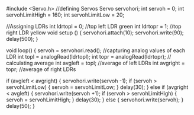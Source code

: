 #include <Servo.h>
//defining Servos
Servo servohori;
int servoh = 0;
int servohLimitHigh = 160;
int servohLimitLow = 20;

//Assigning LDRs
int ldrtopl = 0; //top left LDR green
int ldrtopr = 1; //top right LDR yellow
 void setup () 
 {
  servohori.attach(10);
  servohori.write(90);
  delay(500);
 }

void loop()
{
  servoh = servohori.read();
  //capturing analog values of each LDR
  int topl = analogRead(ldrtopl);
  int topr = analogRead(ldrtopr);
  // calculating average
  int avgleft = topl; //average of left LDRs
  int avgright = topr; //average of right LDRs

  if (avgleft < avgright)
  {
    servohori.write(servoh -1);
    if (servoh > servohLimitLow)
    {
    servoh = servohLimitLow;
    }
    delay(30);
  }
  else if (avgright < avgleft)
  {
    servohori.write(servoh +1);
    if (servoh > servohLimitHigh)
     {
     servoh = servohLimitHigh;
     }
    delay(30);
  }
  else 
  {
    servohori.write(servoh);
  }
  delay(50);
}

